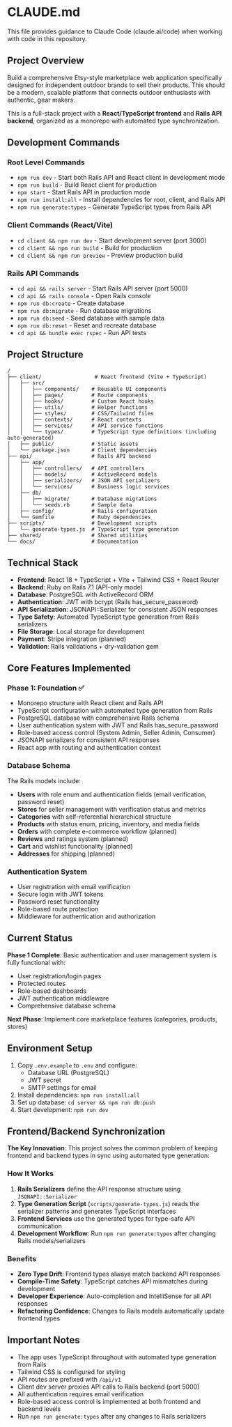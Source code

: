 # CLAUDE.md

This file provides guidance to Claude Code (claude.ai/code) when working with code in this repository.

## Project Overview

Build a comprehensive Etsy-style marketplace web application specifically designed for independent outdoor brands to sell their products. This should be a modern, scalable platform that connects outdoor enthusiasts with authentic, gear makers.

This is a full-stack project with a **React/TypeScript frontend** and **Rails API backend**, organized as a monorepo with automated type synchronization.

## Development Commands

### Root Level Commands

- `npm run dev` - Start both Rails API and React client in development mode
- `npm run build` - Build React client for production
- `npm start` - Start Rails API in production mode
- `npm run install:all` - Install dependencies for root, client, and Rails API
- `npm run generate:types` - Generate TypeScript types from Rails API

### Client Commands (React/Vite)

- `cd client && npm run dev` - Start development server (port 3000)
- `cd client && npm run build` - Build for production
- `cd client && npm run preview` - Preview production build

### Rails API Commands

- `cd api && rails server` - Start Rails API server (port 5000)
- `cd api && rails console` - Open Rails console
- `npm run db:create` - Create database
- `npm run db:migrate` - Run database migrations
- `npm run db:seed` - Seed database with sample data
- `npm run db:reset` - Reset and recreate database
- `cd api && bundle exec rspec` - Run API tests

## Project Structure

```
/
├── client/                 # React frontend (Vite + TypeScript)
│   ├── src/
│   │   ├── components/    # Reusable UI components
│   │   ├── pages/         # Route components
│   │   ├── hooks/         # Custom React hooks
│   │   ├── utils/         # Helper functions
│   │   ├── styles/        # CSS/Tailwind files
│   │   ├── contexts/      # React contexts
│   │   ├── services/      # API service functions
│   │   └── types/         # TypeScript type definitions (including auto-generated)
│   ├── public/            # Static assets
│   └── package.json       # Client dependencies
├── api/                   # Rails API backend
│   ├── app/
│   │   ├── controllers/   # API controllers
│   │   ├── models/        # ActiveRecord models
│   │   ├── serializers/   # JSON API serializers
│   │   └── services/      # Business logic services
│   ├── db/
│   │   ├── migrate/       # Database migrations
│   │   └── seeds.rb       # Sample data
│   ├── config/            # Rails configuration
│   └── Gemfile            # Ruby dependencies
├── scripts/               # Development scripts
│   └── generate-types.js  # TypeScript type generation
├── shared/                # Shared utilities
└── docs/                  # Documentation
```

## Technical Stack

- **Frontend**: React 18 + TypeScript + Vite + Tailwind CSS + React Router
- **Backend**: Ruby on Rails 7.1 (API-only mode)
- **Database**: PostgreSQL with ActiveRecord ORM
- **Authentication**: JWT with bcrypt (Rails has_secure_password)
- **API Serialization**: JSONAPI::Serializer for consistent JSON responses
- **Type Safety**: Automated TypeScript type generation from Rails serializers
- **File Storage**: Local storage for development
- **Payment**: Stripe integration (planned)
- **Validation**: Rails validations + dry-validation gem

## Core Features Implemented

### Phase 1: Foundation ✅

- Monorepo structure with React client and Rails API
- TypeScript configuration with automated type generation from Rails
- PostgreSQL database with comprehensive Rails schema
- User authentication system with JWT and Rails has_secure_password
- Role-based access control (System Admin, Seller Admin, Consumer)
- JSONAPI serializers for consistent API responses
- React app with routing and authentication context

### Database Schema

The Rails models include:

- **Users** with role enum and authentication fields (email verification, password reset)
- **Stores** for seller management with verification status and metrics
- **Categories** with self-referential hierarchical structure
- **Products** with status enum, pricing, inventory, and media fields
- **Orders** with complete e-commerce workflow (planned)
- **Reviews** and ratings system (planned)
- **Cart** and wishlist functionality (planned)
- **Addresses** for shipping (planned)

### Authentication System

- User registration with email verification
- Secure login with JWT tokens
- Password reset functionality
- Role-based route protection
- Middleware for authentication and authorization

## Current Status

**Phase 1 Complete**: Basic authentication and user management system is fully functional with:

- User registration/login pages
- Protected routes
- Role-based dashboards
- JWT authentication middleware
- Comprehensive database schema

**Next Phase**: Implement core marketplace features (categories, products, stores)

## Environment Setup

1. Copy `.env.example` to `.env` and configure:
   - Database URL (PostgreSQL)
   - JWT secret
   - SMTP settings for email
2. Install dependencies: `npm run install:all`
3. Set up database: `cd server && npm run db:push`
4. Start development: `npm run dev`

## Frontend/Backend Synchronization

**The Key Innovation**: This project solves the common problem of keeping frontend and backend types in sync using automated type generation:

### How It Works

1. **Rails Serializers** define the API response structure using `JSONAPI::Serializer`
2. **Type Generation Script** (`scripts/generate-types.js`) reads the serializer patterns and generates TypeScript interfaces
3. **Frontend Services** use the generated types for type-safe API communication
4. **Development Workflow**: Run `npm run generate:types` after changing Rails models/serializers

### Benefits

- **Zero Type Drift**: Frontend types always match backend API responses
- **Compile-Time Safety**: TypeScript catches API mismatches during development
- **Developer Experience**: Auto-completion and IntelliSense for all API responses
- **Refactoring Confidence**: Changes to Rails models automatically update frontend types

## Important Notes

- The app uses TypeScript throughout with automated type generation from Rails
- Tailwind CSS is configured for styling
- API routes are prefixed with `/api/v1`
- Client dev server proxies API calls to Rails backend (port 5000)
- All authentication requires email verification
- Role-based access control is implemented at both frontend and backend levels
- Run `npm run generate:types` after any changes to Rails serializers
